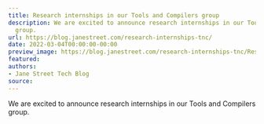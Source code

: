 ```yaml
---
title: Research internships in our Tools and Compilers group
description: We are excited to announce research internships in our Tools andCompilers
  group.
url: https://blog.janestreet.com/research-internships-tnc/
date: 2022-03-04T00:00:00-00:00
preview_image: https://blog.janestreet.com/research-internships-tnc/ResearchInternshipsTnC.png
featured:
authors:
- Jane Street Tech Blog
source:
---
```


<p>We are excited to announce research internships in our Tools and
Compilers group.</p>


